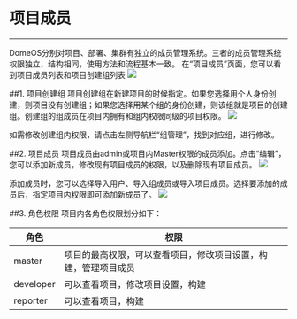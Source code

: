 # 项目成员
---
DomeOS分别对项目、部署、集群有独立的成员管理系统。三者的成员管理系统权限独立，结构相同，使用方法和流程基本一致。
在“项目成员”页面，您可以看到项目成员列表和项目创建组列表
![](http://881471b33d4f9.cdn.sohucs.com/q_mini/newproject6.jpg)

##1. 项目创建组
项目创建组在新建项目的时候指定。如果您选择用个人身份创建，则项目没有创建组；如果您选择用某个组的身份创建，则该组就是项目的创建组。创建组的组成员在项目内拥有和组内权限同级的项目权限。
![](http://881471b33d4f9.cdn.sohucs.com/q_mini/newproject6.jpg)

如需修改创建组内权限，请点击左侧导航栏“组管理”，找到对应组，进行修改。

##2. 项目成员
项目成员由admin或项目内Master权限的成员添加。点击“编辑”，您可以添加新成员，修改现有项目成员的权限，以及删除现有项目成员。
![](http://881471b33d4f9.cdn.sohucs.com/q_mini/newproject6.jpg)

添加成员时，您可以选择导入用户、导入组成员或导入项目成员。选择要添加的成员后，指定项目内权限即可添加新成员了。
![](http://881471b33d4f9.cdn.sohucs.com/q_mini/newproject6.jpg)

##3. 角色权限
项目内各角色权限划分如下：

| 角色 |权限 |
| -- | -- |
| master | 项目的最高权限，可以查看项目，修改项目设置，构建，管理项目成员 |
| developer | 可以查看项目，修改项目设置，构建 |
| reporter | 可以查看项目，构建|
